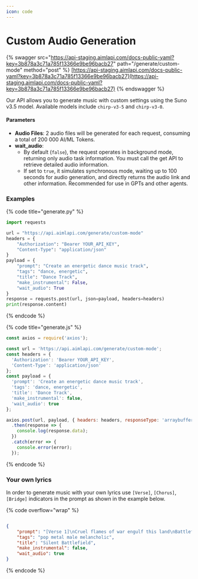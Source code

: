 ```yaml
---
icon: code
---
```


# Custom Audio Generation

{% swagger src="https://api-staging.aimlapi.com/docs-public-yaml?key=3b878a3c71a785f13366e9be96bacb27" path="/generate/custom-mode" method="post" %}
[https://api-staging.aimlapi.com/docs-public-yaml?key=3b878a3c71a785f13366e9be96bacb27](https://api-staging.aimlapi.com/docs-public-yaml?key=3b878a3c71a785f13366e9be96bacb27)
{% endswagger %}

Our API allows you to generate music with custom settings using the Suno v3.5 model. Available models include `chirp-v3-5` and `chirp-v3-0`.

#### Parameters

* **Audio Files**: 2 audio files will be generated for each request, consuming a total of 200 000 AI/ML Tokens.
* **wait\_audio**:
  * By default (`false`), the request operates in background mode, returning only audio task information. You must call the get API to retrieve detailed audio information.
  * If set to `true`, it simulates synchronous mode, waiting up to 100 seconds for audio generation, and directly returns the audio link and other information. Recommended for use in GPTs and other agents.

### Examples

{% code title="generate.py" %}
```python
import requests

url = "https://api.aimlapi.com/generate/custom-mode"
headers = {
    "Authorization": "Bearer YOUR_API_KEY",
    "Content-Type": "application/json"
}
payload = {
    "prompt": "Create an energetic dance music track",
    "tags": "dance, energetic",
    "title": "Dance Track",
    "make_instrumental": False,
    "wait_audio": True
}
response = requests.post(url, json=payload, headers=headers)
print(response.content)

```
{% endcode %}

{% code title="generate.js" %}
```javascript
const axios = require('axios');

const url = 'https://api.aimlapi.com/generate/custom-mode';
const headers = {
  'Authorization': 'Bearer YOUR_API_KEY',
  'Content-Type': 'application/json'
};
const payload = {
  'prompt': 'Create an energetic dance music track',
  'tags': 'dance, energetic',
  'title': 'Dance Track',
  'make_instrumental': false,
  'wait_audio': true
};

axios.post(url, payload, { headers: headers, responseType: 'arraybuffer' })
  .then(response => {
    console.log(response.data);
  })
  .catch(error => {
    console.error(error);
  });

```
{% endcode %}

### Your own lyrics

In order to generate music with your own lyrics use `[Verse]`, `[Chorus]`, `[Bridge]` indicators in the prompt as shown in the example below.

{% code overflow="wrap" %}
```json

{
    "prompt": "[Verse 1]\nCruel flames of war engulf this land\nBattlefields filled with death and dread\nInnocent souls in darkness, they rest\nMy heart trembles in this silent test\n\n[Verse 2]\nPeople weep for loved ones lost\nBattered bodies bear the cost\nSeeking peace and hope once known\nOur grief transforms to hearts of stone\n\n[Chorus]\nSilent battlegrounds, no birds' song\nShadows of war, where we don't belong\nMay flowers of peace bloom in this place\nLet's guard this precious dream with grace\n\n[Bridge]\nThrough the ashes, we will rise\nHand in hand, towards peaceful skies\nNo more sorrow, no more pain\nTogether, we'll break these chains\n\n[Chorus]\nSilent battlegrounds, no birds' song\nShadows of war, where we don't belong\nMay flowers of peace bloom in this place\nLet's guard this precious dream with grace\n\n[Outro]\nIn unity, our strength will grow\nA brighter future, we'll soon know\nFrom the ruins, hope will spring\nA new dawn, we'll together bring",
    "tags": "pop metal male melancholic",
    "title": "Silent Battlefield",
    "make_instrumental": false,
    "wait_audio": true
}
```
{% endcode %}
